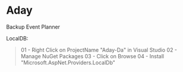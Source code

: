 # Aday
 Backup Event Planner

LocalDB:
> 01 - Right Click on ProjectName "Aday-Da" in Visual Studio
> 02 - Manage NuGet Packages
> 03 - Click on Browse
> 04 - Install "Microsoft.AspNet.Providers.LocalDb"
